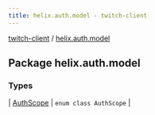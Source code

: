 ```yaml
---
title: helix.auth.model - twitch-client
---
```


[twitch-client](../index.html) / [helix.auth.model](./index.html)

## Package helix.auth.model

### Types

| [AuthScope](-auth-scope/index.html) | `enum class AuthScope` |

